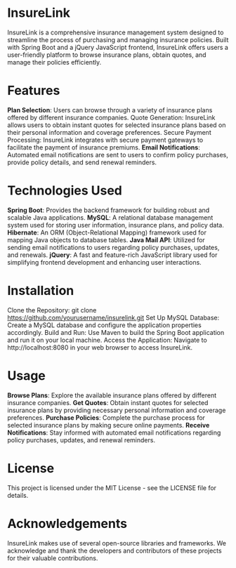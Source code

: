 # InsureLink
InsureLink is a comprehensive insurance management system designed to streamline the process of purchasing and managing insurance policies. Built with Spring Boot and a jQuery JavaScript frontend, InsureLink offers users a user-friendly platform to browse insurance plans, obtain quotes, and manage their policies efficiently.

# Features
**Plan Selection**: Users can browse through a variety of insurance plans offered by different insurance companies.
Quote Generation: InsureLink allows users to obtain instant quotes for selected insurance plans based on their personal information and coverage preferences.
Secure Payment Processing: InsureLink integrates with secure payment gateways to facilitate the payment of insurance premiums.
**Email Notifications**: Automated email notifications are sent to users to confirm policy purchases, provide policy details, and send renewal reminders.

# Technologies Used
**Spring Boot**: Provides the backend framework for building robust and scalable Java applications.
**MySQL**: A relational database management system used for storing user information, insurance plans, and policy data.
**Hibernate**: An ORM (Object-Relational Mapping) framework used for mapping Java objects to database tables.
**Java Mail API**: Utilized for sending email notifications to users regarding policy purchases, updates, and renewals.
**jQuery**: A fast and feature-rich JavaScript library used for simplifying frontend development and enhancing user interactions.

# Installation
Clone the Repository: git clone https://github.com/yourusername/insurelink.git
Set Up MySQL Database: Create a MySQL database and configure the application properties accordingly.
Build and Run: Use Maven to build the Spring Boot application and run it on your local machine.
Access the Application: Navigate to http://localhost:8080 in your web browser to access InsureLink.

# Usage
**Browse Plans**: Explore the available insurance plans offered by different insurance companies.
**Get Quotes**: Obtain instant quotes for selected insurance plans by providing necessary personal information and coverage preferences.
**Purchase Policies**: Complete the purchase process for selected insurance plans by making secure online payments.
**Receive Notifications**: Stay informed with automated email notifications regarding policy purchases, updates, and renewal reminders.

# License
This project is licensed under the MIT License - see the LICENSE file for details.

# Acknowledgements
InsureLink makes use of several open-source libraries and frameworks. We acknowledge and thank the developers and contributors of these projects for their valuable contributions.


